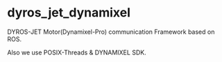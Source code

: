 # dyros_jet_dynamixel

DYROS-JET Motor(Dynamixel-Pro) communication Framework based on ROS.

Also we use POSIX-Threads & DYNAMIXEL SDK. 
